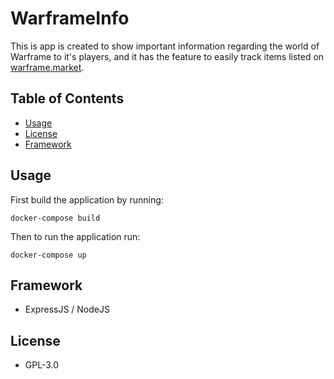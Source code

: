 # WarframeInfo
This is app is created to show important information regarding the world of Warframe to it's players, and it has the feature to easily track items listed on [warframe.market](https://warframe.market).

## Table of Contents
* [Usage](#usage)
* [License](#license)
* [Framework](#framework)

## Usage
First build the application by running:

`docker-compose build`

Then to run the application run:

`docker-compose up`

## Framework
* ExpressJS / NodeJS

## License
* GPL-3.0